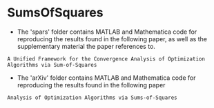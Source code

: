 # SumsOfSquares
- The 'spars' folder contains MATLAB and Mathematica code for reproducing the results found in the following paper, as well as the supplementary material the paper references to.
```
A Unified Framework for the Convergence Analysis of Optimization Algorithms via Sum-of-Squares
```
- The 'arXiv' folder contains MATLAB and Mathematica code for reproducing the results found in the following paper
```
Analysis of Optimization Algorithms via Sums-of-Squares
```
